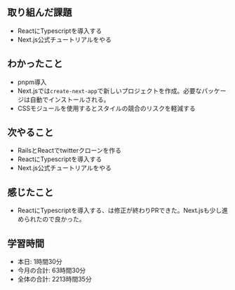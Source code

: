 ## 取り組んだ課題
- ReactにTypescriptを導入する
- Next.js公式チュートリアルをやる
## わかったこと
- pnpm導入
- Next.jsでは`create-next-app`で新しいプロジェクトを作成。必要なパッケージは自動でインストールされる。
- CSSモジュールを使用するとスタイルの競合のリスクを軽減する
## 次やること
- RailsとReactでtwitterクローンを作る
- ReactにTypescriptを導入する
- Next.js公式チュートリアルをやる
## 感じたこと
- ReactにTypescriptを導入する、は修正が終わりPRできた。Next.jsも少し進められたので良かった。
## 学習時間
- 本日: 1時間30分
- 今月の合計: 63時間30分
- 全体の合計: 2213時間35分
